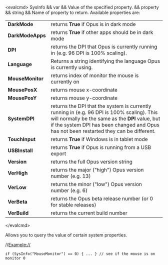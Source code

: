\<evalcmd\> SysInfo && var && Value of the specified property. && property && string && Name of property to return. Available properties are:

|                  |                                                                                                                                                                                                                                           |
|------------------|-------------------------------------------------------------------------------------------------------------------------------------------------------------------------------------------------------------------------------------------|
| **DarkMode**     | returns **True** if Opus is in dark mode                                                                                                                                                                                                  |
| **DarkModeApps** | returns **True** if other apps should be in dark mode                                                                                                                                                                                     |
| **DPI**          | returns the DPI that Opus is currently running in (e.g. 96 DPI is 100% scaling).                                                                                                                                                          |
| **Language**     | Returns a string identifying the language Opus is currently using.                                                                                                                                                                        |
| **MouseMonitor** | returns index of monitor the mouse is currently on                                                                                                                                                                                        |
| **MousePosX**    | returns mouse x-coordinate                                                                                                                                                                                                                |
| **MousePosY**    | returns mouse y-coordinate                                                                                                                                                                                                                |
| **SystemDPI**    | returns the DPI that the system is currently running in (e.g. 96 DPI is 100% scaling). This will normally be the same as the **DPI** value, but if the system DPI has been changed and Opus has not been restarted they can be different. |
| **TouchInput**   | returns **True** if Windows is in tablet mode                                                                                                                                                                                             |
| **USBInstall**   | returns **True** if Opus is running from a USB export                                                                                                                                                                                     |
| **Version**      | returns the full Opus version string                                                                                                                                                                                                      |
| **VerHigh**      | returns the major ("high") Opus version number (e.g. 13)                                                                                                                                                                                  |
| **VerLow**       | returns the minor ("low") Opus version number (e.g. 6)                                                                                                                                                                                    |
| **VerBeta**      | returns the Opus beta release number (or 0 for stable releases)                                                                                                                                                                           |
| **VerBuild**     | returns the current build number                                                                                                                                                                                                          |

\</evalcmd\>

Allows you to query the value of certain system properties.

//<Example://>

    if (SysInfo("MouseMonitor") == 0) { ... } // see if the mouse is on monitor 0

